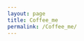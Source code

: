 ```yaml
---
layout: page
title: Coffee_me
permalink: /Coffee_me/
---
```


<script type='text/javascript' src='https://ko-fi.com/widgets/widget_2.js'></script><script type='text/javascript'>kofiwidget2.init('Support Me on Ko-fi', '#46b798', 'Q5Q2ECRA');kofiwidget2.draw();</script> 